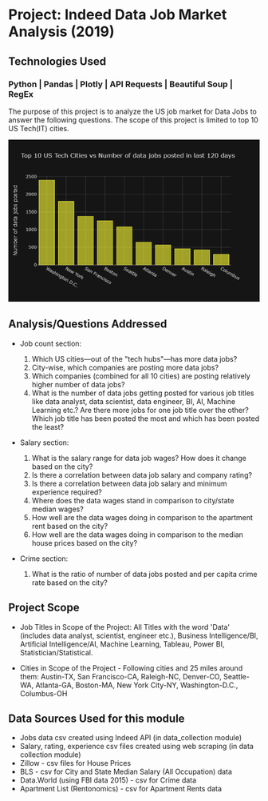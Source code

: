# Project: Indeed Data Job Market Analysis (2019)

## Technologies Used
### Python | Pandas | Plotly | API Requests | Beautiful Soup | RegEx

The purpose of this project is to analyze the US job market for Data Jobs to answer the following questions.
The scope of this project is limited to top 10 US Tech(IT) cities.

![think_data](images/plot1.png)


## Analysis/Questions Addressed
*   Job count section:
    1.  Which US cities—out of the "tech hubs"—has more data jobs?
    2.  City-wise, which companies are posting more data jobs?
    3.  Which companies (combined for all 10 cities) are posting relatively higher number of data jobs?
    4.  What is the number of data jobs getting posted for various job titles like data analyst, data scientist, data engineer, BI, AI, Machine Learning etc.? Are there more jobs for one  job title over the other? Which job title has been posted the most and which has been posted the least?

*   Salary section:
    1.  What is the salary range for data job wages? How does it change based on the city?
    2.  Is there a correlation between data job salary and company rating?
    3.  Is there a correlation between data job salary and minimum experience required?
    4.  Where does the data wages stand in comparison to city/state median wages?
    5.  How well are the data wages doing in comparison to the apartment rent based on the city?
    6.  How well are the data wages doing in comparison to the median house prices based on the city?

*   Crime section:
    1.  What is the ratio of number of data jobs posted and per capita crime rate based on the city?

## Project Scope
* Job Titles in Scope of the Project:
All Titles with the word 'Data' (includes data analyst, scientist, engineer etc.), Business Intelligence/BI, Artificial Intelligence/AI, Machine Learning, Tableau, Power BI, Statistician/Statistical.

* Cities in Scope of the Project - Following cities and 25 miles around them:
Austin-TX, San Francisco-CA, Raleigh-NC, Denver-CO, Seattle-WA, Atlanta-GA, Boston-MA, New York City-NY, Washington-D.C., Columbus-OH

## Data Sources Used for this module
*   Jobs data csv created using Indeed API (in data_collection module)
*   Salary, rating, experience csv files created using web scraping (in data collection module)
*   Zillow - csv files for House Prices
*   BLS - csv for City and State Median Salary (All Occupation) data
*   Data.World (using FBI data 2015) - csv for Crime data
*   Apartment List (Rentonomics) - csv for Apartment Rents data
